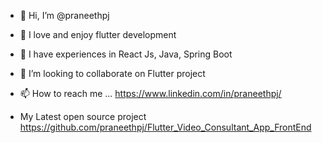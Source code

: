 - 👋 Hi, I’m @praneethpj
- 👀 I love and enjoy flutter development
- 🌱 I have experiences in React Js, Java, Spring Boot
- 💞️ I’m looking to collaborate on Flutter project
- 📫 How to reach me ... https://www.linkedin.com/in/praneethpj/

- My Latest open source project
https://github.com/praneethpj/Flutter_Video_Consultant_App_FrontEnd

<!---
praneethpj/praneethpj is a ✨ special ✨ repository because its `README.md` (this file) appears on your GitHub profile.
You can click the Preview link to take a look at your changes.
--->
